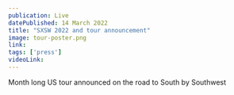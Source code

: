 ```yaml
---
publication: Live
datePublished: 14 March 2022
title: "SXSW 2022 and tour announcement"
image: tour-poster.png
link: 
tags: ['press']
videoLink: 
---
```


Month long US tour announced on the road to South by Southwest
